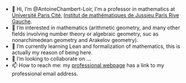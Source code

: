- 👋 Hi, I’m @AntoineChambert-Loir, I'm a professor in mathematics at [Université Paris Cité](http://www.u-paris.fr), [Institut de mathématiques de Jussieu Paris Rive Gauche](http://imj-prg.fr).
- 👀 I’m interested in mathematics (arithmetic geometry, and many other fields involving number theory or algebraic geometry, suc as nonarchimedean geometry and Arakelov geometry).
- 🌱 I’m currently learning Lean and formalization of mathematics, this is actually my reason of being here.
- 💞️ I’m looking to collaborate on ...
- 📫 How to reach me: my [professional webpage](https://webusers.imj-prg.fr/~antoine.chambert-loir/index.xhtml) has a link to my professional email address.

<!---
AntoineChambert-Loir/AntoineChambert-Loir is a ✨ special ✨ repository because its `README.md` (this file) appears on your GitHub profile.
You can click the Preview link to take a look at your changes.
--->

